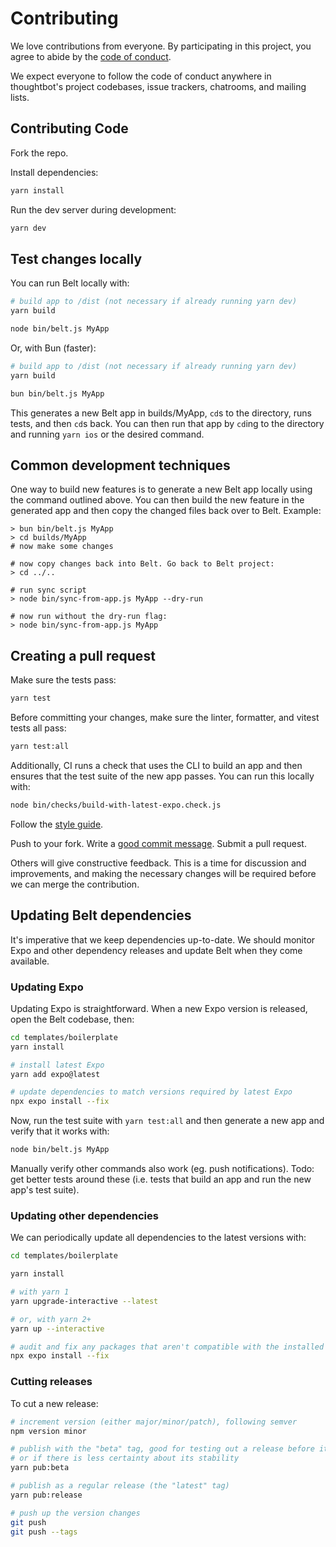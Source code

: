 # Contributing

We love contributions from everyone. By participating in this project, you agree
to abide by the [code of conduct](./CODE_OF_CONDUCT.md).

We expect everyone to follow the code of conduct anywhere in thoughtbot's
project codebases, issue trackers, chatrooms, and mailing lists.

## Contributing Code

Fork the repo.

Install dependencies:

```bash
yarn install
```

Run the dev server during development:

```bash
yarn dev
```

## Test changes locally

You can run Belt locally with:

```bash
# build app to /dist (not necessary if already running yarn dev)
yarn build

node bin/belt.js MyApp
```

Or, with Bun (faster):

```bash
# build app to /dist (not necessary if already running yarn dev)
yarn build

bun bin/belt.js MyApp
```

This generates a new Belt app in builds/MyApp, `cd`s to the directory, runs tests, and then `cd`s back. You can then run that app by `cd`ing to the directory and running `yarn ios` or the desired command.

## Common development techniques

One way to build new features is to generate a new Belt app locally using the command outlined above. You can then build the new feature in the generated app and then copy the changed files back over to Belt. Example:

```
> bun bin/belt.js MyApp
> cd builds/MyApp
# now make some changes

# now copy changes back into Belt. Go back to Belt project:
> cd ../..

# run sync script
> node bin/sync-from-app.js MyApp --dry-run

# now run without the dry-run flag:
> node bin/sync-from-app.js MyApp
```

## Creating a pull request

Make sure the tests pass:

```bash
yarn test
```

Before committing your changes, make sure the linter, formatter, and vitest tests all pass:

```bash
yarn test:all
```

Additionally, CI runs a check that uses the CLI to build an app and then ensures that the test suite of the new app passes. You can run this locally with:

```bash
node bin/checks/build-with-latest-expo.check.js
```

Follow the [style guide][style].

[style]: https://github.com/thoughtbot/guides

Push to your fork. Write a [good commit message][commit]. Submit a pull request.

[commit]: http://tbaggery.com/2008/04/19/a-note-about-git-commit-messages.html

Others will give constructive feedback. This is a time for discussion and
improvements, and making the necessary changes will be required before we can
merge the contribution.

## Updating Belt dependencies

It's imperative that we keep dependencies up-to-date. We should monitor Expo and other dependency releases and update Belt when they come available.

### Updating Expo

Updating Expo is straightforward. When a new Expo version is released, open the Belt codebase, then:

```bash
cd templates/boilerplate
yarn install

# install latest Expo
yarn add expo@latest

# update dependencies to match versions required by latest Expo
npx expo install --fix
```

Now, run the test suite with `yarn test:all` and then generate a new app and verify that it works with:

```bash
node bin/belt.js MyApp
```

Manually verify other commands also work (eg. push notifications). Todo: get better tests around these (i.e. tests that build an app and run the new app's test suite).

### Updating other dependencies

We can periodically update all dependencies to the latest versions with:

```bash
cd templates/boilerplate

yarn install

# with yarn 1
yarn upgrade-interactive --latest

# or, with yarn 2+
yarn up --interactive

# audit and fix any packages that aren't compatible with the installed Expo
npx expo install --fix
```

### Cutting releases

To cut a new release:

```bash
# increment version (either major/minor/patch), following semver
npm version minor

# publish with the "beta" tag, good for testing out a release before it's fully ready
# or if there is less certainty about its stability
yarn pub:beta

# publish as a regular release (the "latest" tag)
yarn pub:release

# push up the version changes
git push
git push --tags
```
